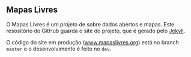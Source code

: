 ## Mapas Livres

O Mapas Livres é um projeto de sobre dados abertos e mapas. Este resositório do GitHub guarda o site do projeto, que é gerado pelo [Jekyll](https://github.com/mojombo/jekyll).

O código do site em produção (www.mapaslivres.org) está no branch `master` e o desenvolvimento é feito no `dev`.
